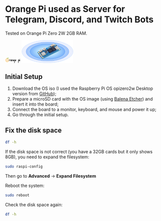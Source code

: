 # Orange Pi used as Server for Telegram, Discord, and Twitch Bots

Tested on Orange Pi Zero 2W 2GB RAM.

<img src="pics/logo.png" alt="Board Image" style="max-width: 10%; height: auto;">

<img src="pics/board.png" alt="Board Image" style="max-width: 33%; height: auto;">

## Initial Setup

1. Download the OS iso (I used the Raspberry Pi OS opizero2w Desktop version from [GitHub](https://github.com/leeboby/raspberry-pi-os-images));
2. Prepare a microSD card with the OS image (using [Balena Etcher](https://etcher.balena.io/)) and insert it into the board;
3. Connect the board to a monitor, keyboard, and mouse and power it up;
4. Go through the initial setup.

## Fix the disk space

```bash
df -h
```

If the disk space is not correct (you have a 32GB cards but it only shows 8GB), you need to expand the filesystem:

```bash
sudo raspi-config
```

Then go to **Advanced** -> **Expand Filesystem**

Reboot the system:

```bash
sudo reboot
```

Check the disk space again:

```bash
df -h
```
